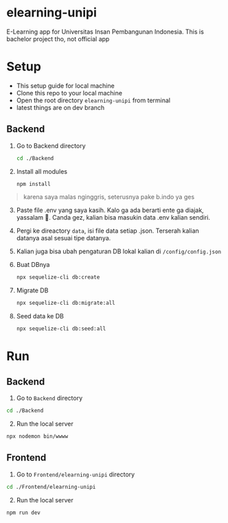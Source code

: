 # elearning-unipi

E-Learning app for Universitas Insan Pembangunan Indonesia. This is bachelor project tho, not official app

# Setup

- This setup guide for local machine
- Clone this repo to your local machine
- Open the root directory `elearning-unipi` from terminal
- latest things are on dev branch

## Backend

1. Go to Backend directory

   ```bash
   cd ./Backend
   ```

2. Install all modules

   ```bash
   npm install
   ```

> karena saya malas nginggris, seterusnya pake b.indo ya ges

3. Paste file .env yang saya kasih. Kalo ga ada berarti ente ga diajak, yassalam 🗿. Canda gez, kalian bisa masukin data .env kalian sendiri.

4. Pergi ke direactory `data`, isi file data setiap .json. Terserah kalian datanya asal sesuai tipe datanya.

5. Kalian juga bisa ubah pengaturan DB lokal kalian di `/config/config.json`

6. Buat DBnya

   ```bash
   npx sequelize-cli db:create
   ```

7. Migrate DB
   ```bash
   npx sequelize-cli db:migrate:all
   ```
8. Seed data ke DB
   ```bash
   npx sequelize-cli db:seed:all
   ```

# Run

## Backend

1. Go to `Backend` directory

```bash
cd ./Backend
```

2. Run the local server

```bash
npx nodemon bin/wwww
```

## Frontend

1. Go to `Frontend/elearning-unipi` directory

```bash
cd ./Frontend/elearning-unipi
```

2. Run the local server

```bash
npm run dev
```
